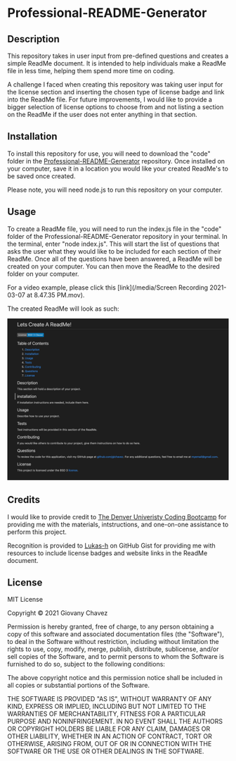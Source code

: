 # Professional-README-Generator

## Description

This repository takes in user input from pre-defined questions and creates a simple ReadMe document. It is intended to help individuals make a ReadMe file in less time, helping them spend more time on coding. 

A challenge I faced when creating this repository was taking user input for the license section and inserting the chosen type of license badge and link into the ReadMe file. For future improvements, I would like to provide a bigger selection of license options to choose from and not listing a section on the ReadMe if the user does not enter anything in that section.


## Installation

To install this repository for use, you will need to download the "code" folder in the [Professional-README-Generator](https://github.com/glchavez/Professional-README-Generator) repository. Once installed on your computer, save it in a location you would like your created ReadMe's to be saved once created.

Please note, you will need node.js to run this repository on your computer.


## Usage

To create a ReadMe file, you will need to run the index.js file in the "code" folder of the Professional-README-Generator repository in your terminal. In the terminal, enter "node index.js". This will start the list of questions that asks the user what they would like to be included for each section of their ReadMe. Once all of the questions have been answered, a ReadMe will be created on your computer. You can then move the ReadMe to the desired folder on your computer.

For a video example, please click this [link](/media/Screen Recording 2021-03-07 at 8.47.35 PM.mov).

The created ReadMe will look as such:

![Example ReadMe](/media/example_README.png)


## Credits

I would like to provide credit to [The Denver Univeristy Coding Bootcamp](https://bootcamp.du.edu/coding/) for providing me with the materials, intstructions, and one-on-one assistance to perform this project.

Recognition is provided to [Lukas-h](https://gist.github.com/lukas-h/2a5d00690736b4c3a7ba) on GitHub Gist for providing me with resources to include license badges and website links in the ReadMe document.


## License

MIT License

Copyright &copy; 2021 Giovany Chavez

Permission is hereby granted, free of charge, to any person obtaining a copy
of this software and associated documentation files (the "Software"), to deal
in the Software without restriction, including without limitation the rights
to use, copy, modify, merge, publish, distribute, sublicense, and/or sell
copies of the Software, and to permit persons to whom the Software is
furnished to do so, subject to the following conditions:

The above copyright notice and this permission notice shall be included in all
copies or substantial portions of the Software.

THE SOFTWARE IS PROVIDED "AS IS", WITHOUT WARRANTY OF ANY KIND, EXPRESS OR
IMPLIED, INCLUDING BUT NOT LIMITED TO THE WARRANTIES OF MERCHANTABILITY,
FITNESS FOR A PARTICULAR PURPOSE AND NONINFRINGEMENT. IN NO EVENT SHALL THE
AUTHORS OR COPYRIGHT HOLDERS BE LIABLE FOR ANY CLAIM, DAMAGES OR OTHER
LIABILITY, WHETHER IN AN ACTION OF CONTRACT, TORT OR OTHERWISE, ARISING FROM,
OUT OF OR IN CONNECTION WITH THE SOFTWARE OR THE USE OR OTHER DEALINGS IN THE
SOFTWARE.